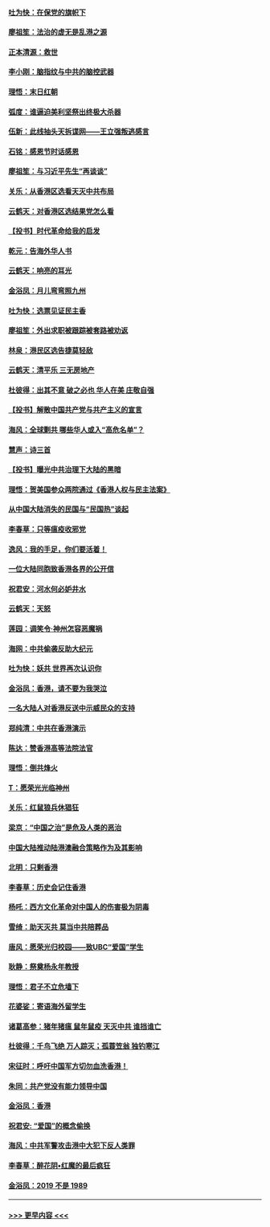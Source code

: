 #### [吐为快：在保党的旗帜下](../pages/nsc993/n11691188.md?t=11301811) 
#### [廖祖笙：法治的虚无是乱港之源](../pages/nsc993/n11690605.md?t=11301811) 
#### [正本清源：救世](../pages/nsc993/n11689134.md?t=11301811) 
#### [李小刚：脑指纹与中共的脑控武器](../pages/nsc993/n11688900.md?t=11301811) 
#### [理悟：末日红朝](../pages/nsc993/n11688829.md?t=11301811) 
#### [弧度：谁逼迫美利坚祭出终极大杀器](../pages/nsc993/n11688735.md?t=11301811) 
#### [伍新：此线抽头天拆谍网——王立强叛逃感言](../pages/nsc993/n11687981.md?t=11301811) 
#### [石铭：感恩节时话感恩](../pages/nsc993/n11687568.md?t=11301811) 
#### [廖祖笙：与习近平先生“再谈谈”](../pages/nsc993/n11687005.md?t=11301811) 
#### [关乐：从香港区选看天灭中共布局](../pages/nsc993/n11686647.md?t=11301811) 
#### [云鹤天：对香港区选结果党怎么看](../pages/nsc993/n11686216.md?t=11301811) 
#### [【投书】时代革命给我的启发](../pages/nsc993/n11684287.md?t=11301811) 
#### [乾元：告海外华人书](../pages/nsc993/n11684044.md?t=11301811) 
#### [云鹤天：响亮的耳光](../pages/nsc993/n11684254.md?t=11301811) 
#### [金浴凤：月儿弯弯照九州](../pages/nsc993/n11684231.md?t=11301811) 
#### [吐为快：选票见证民主香](../pages/nsc993/n11684206.md?t=11301811) 
#### [廖祖笙：外出求职被跟踪被套路被劝返](../pages/nsc993/n11683874.md?t=11301811) 
#### [林泉：港民区选告捷莫轻敌](../pages/nsc993/n11683930.md?t=11301811) 
#### [云鹤天：清平乐 三无房地产](../pages/nsc993/n11681521.md?t=11301811) 
#### [杜彼得：出其不意 破之必也 华人在美 庄敬自强](../pages/nsc993/n11679554.md?t=11301811) 
#### [【投书】解散中国共产党与共产主义的宣言](../pages/nsc993/n11679177.md?t=11301811) 
#### [海风：全球剿共 哪些华人或入“高危名单”？](../pages/nsc993/n11678617.md?t=11301811) 
#### [慧声：诗三首](../pages/nsc993/n11678848.md?t=11301811) 
#### [【投书】曝光中共治理下大陆的黑暗](../pages/nsc993/n11678674.md?t=11301811) 
#### [理悟：贺美国参众两院通过《香港人权与民主法案》](../pages/nsc993/n11678104.md?t=11301811) 
#### [从中国大陆消失的民国与“民国热”谈起](../pages/nsc993/n11678075.md?t=11301811) 
#### [李春草：只等瘟疫收邪党](../pages/nsc993/n11677308.md?t=11301811) 
#### [逸风：我的手足，你们要活着！](../pages/nsc993/n11676352.md?t=11301811) 
#### [一位大陆同胞致香港各界的公开信](../pages/nsc993/n11675761.md?t=11301811) 
#### [祝君安：河水何必妒井水](../pages/nsc993/n11675746.md?t=11301811) 
#### [云鹤天：天怒](../pages/nsc993/n11675718.md?t=11301811) 
#### [莲园：调笑令‧神州怎容恶魔祸](../pages/nsc993/n11675648.md?t=11301811) 
#### [海网：中共偷袭反助大纪元](../pages/nsc993/n11673515.md?t=11301811) 
#### [吐为快：妖共 世界再次认识你](../pages/nsc993/n11673506.md?t=11301811) 
#### [金浴凤：香港，请不要为我哭泣](../pages/nsc993/n11673248.md?t=11301811) 
#### [一名大陆人对香港反送中示威民众的支持](../pages/nsc993/n11672615.md?t=11301811) 
#### [郑纯清：中共在香港演示](../pages/nsc993/n11670539.md?t=11301811) 
#### [陈达：赞香港高等法院法官](../pages/nsc993/n11669542.md?t=11301811) 
#### [理悟：倒共烽火](../pages/nsc993/n11668844.md?t=11301811) 
#### [T：愿荣光光临神州](../pages/nsc993/n11668421.md?t=11301811) 
#### [关乐：红鼠狼兵休猖狂](../pages/nsc993/n11668378.md?t=11301811) 
#### [梁京：“中国之治”是危及人类的恶治](../pages/nsc993/n11668328.md?t=11301811) 
#### [中国大陆推动陆港澳融合策略作为及其影响](../pages/nsc993/n11668157.md?t=11301811) 
#### [北明：只剩香港](../pages/nsc993/n11668002.md?t=11301811) 
#### [李春草：历史会记住香港](../pages/nsc993/n11667927.md?t=11301811) 
#### [杨吒：西方文化革命对中国人的伤害极为阴毒](../pages/nsc993/n11664521.md?t=11301811) 
#### [雪绮：助天灭共 莫当中共陪葬品](../pages/nsc993/n11662650.md?t=11301811) 
#### [唐风：愿荣光归校园——致UBC“爱国”学生](../pages/nsc993/n11662194.md?t=11301811) 
#### [耿静：祭奠杨永年教授](../pages/nsc993/n11662514.md?t=11301811) 
#### [理悟：君子不立危墙下](../pages/nsc993/n11662172.md?t=11301811) 
#### [花婆娑：寄语海外留学生](../pages/nsc993/n11662121.md?t=11301811) 
#### [诸葛高参：猪年猪瘟 鼠年鼠疫 天灭中共 谁挡谁亡](../pages/nsc993/n11661980.md?t=11301811) 
#### [杜彼得：千鸟飞绝 万人踪灭；孤蓑笠翁 独钓寒江](../pages/nsc993/n11661170.md?t=11301811) 
#### [宋征时：呼吁中国军方切勿血洗香港！](../pages/nsc993/n11415318.md?t=11301811) 
#### [朱同：共产党没有能力领导中国](../pages/nsc993/n11660421.md?t=11301811) 
#### [金浴凤：香港](../pages/nsc993/n11660419.md?t=11301811) 
#### [祝君安: “爱国”的概念偷换](../pages/nsc993/n11659706.md?t=11301811) 
#### [海风：中共军警攻击港中大犯下反人类罪](../pages/nsc993/n11659632.md?t=11301811) 
#### [李春草：醉花阴•红魔的最后疯狂](../pages/nsc993/n11659287.md?t=11301811) 
#### [金浴凤：2019 不是 1989](../pages/nsc993/n11657663.md?t=11301811) 

----
#### [ >>> 更早内容 <<< ](../indexes/nsc993-earlier.md)
